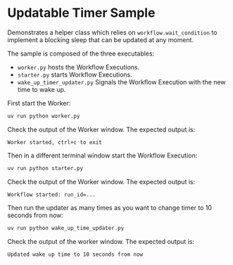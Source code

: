 # Updatable Timer Sample

Demonstrates a helper class which relies on `workflow.wait_condition` to implement a blocking sleep that can be updated at any moment.

The sample is composed of the three executables:

* `worker.py` hosts the Workflow Executions.
* `starter.py` starts Workflow Executions.
* `wake_up_timer_updater.py` Signals the Workflow Execution with the new time to wake up.

First start the Worker:

```bash
uv run python worker.py
```
Check the output of the Worker window. The expected output is:

```
Worker started, ctrl+c to exit
```

Then in a different terminal window start the Workflow Execution:

```bash
uv run python starter.py
```
Check the output of the Worker window. The expected output is:
```
Workflow started: run_id=...
```

Then run the updater as many times as you want to change timer to 10 seconds from now:

```bash
uv run python wake_up_time_updater.py
```

Check the output of the worker window. The expected output is:

```
Updated wake up time to 10 seconds from now
```